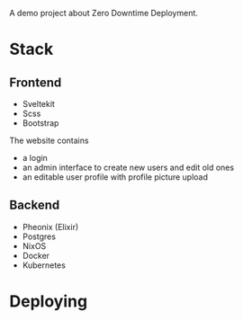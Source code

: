 A demo project about Zero Downtime Deployment.

# Stack
## Frontend
- Sveltekit
- Scss
- Bootstrap

The website contains
- a login
- an admin interface to create new users and edit old ones
- an editable user profile with profile picture upload

## Backend
- Pheonix (Elixir)
- Postgres
- NixOS
- Docker
- Kubernetes

# Deploying

